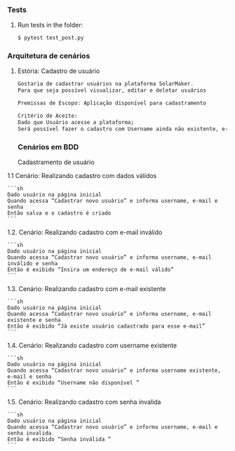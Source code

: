 ### Tests


1. Run tests in the folder:

    ```sh
    $ pytest test_post.py
    ```

###  Arquitetura de cenários

1.  Estória: Cadastro de usuário
    ```sh 
    Gostaria de cadastrar usuários na plataforma SolarMaker.
    Para que seja possível visualizar, editar e deletar usuários

    Premissas de Escopo: Aplicação disponível para cadastramento 

    Critério de Aceite:
    Dado que Usuário acesse a plataforma;
    Será possível fazer o cadastro com Username ainda não existente, e-mail válido e não existente ainda na plataforma, e senha válida.  
    ```

    ###  Cenários em BDD

    Cadastramento de usuário

1.1  Cenário: Realizando cadastro com dados válidos
    
    ```sh
    Dado usuário na página inicial
    Quando acessa “Cadastrar novo usuário” e informa username, e-mail e senha 
    Então salva e o cadastro é criado
    ```
    
1.2.  Cenário: Realizando cadastro com e-mail inválido

    ```sh
    Dado usuário na página inicial
    Quando acessa “Cadastrar novo usuário” e informa username, e-mail inválido e senha 
    Então é exibido “Insira um endereço de e-mail válido”
    ```
    
1.3.  Cenário: Realizando cadastro com e-mail existente 

    ```sh
    Dado usuário na página inicial
    Quando acessa “Cadastrar novo usuário” e informa username, e-mail existente e senha 
    Então é exibido “Já existe usuário cadastrado para esse e-mail”
    ```
    
1.4.  Cenário: Realizando cadastro com username existente 

    ```sh
    Dado usuário na página inicial
    Quando acessa “Cadastrar novo usuário” e informa username existente, e-mail e senha 
    Então é exibido “Username não disponível ”
    ```
    
1.5.  Cenário: Realizando cadastro com senha invalida

    ```sh
    Dado usuário na página inicial
    Quando acessa “Cadastrar novo usuário” e informa username, e-mail e senha invalida  
    Então é exibido “Senha inválida ”
    ```
